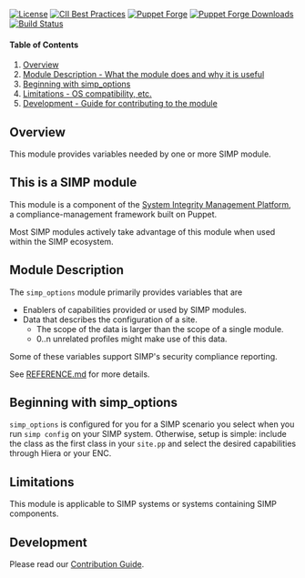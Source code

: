 [![License](https://img.shields.io/:license-apache-blue.svg)](http://www.apache.org/licenses/LICENSE-2.0.html)
[![CII Best Practices](https://bestpractices.coreinfrastructure.org/projects/73/badge)](https://bestpractices.coreinfrastructure.org/projects/73)
[![Puppet Forge](https://img.shields.io/puppetforge/v/simp/simp_options.svg)](https://forge.puppetlabs.com/simp/simp_options)
[![Puppet Forge Downloads](https://img.shields.io/puppetforge/dt/simp/simp_options.svg)](https://forge.puppetlabs.com/simp/simp_options)
[![Build Status](https://travis-ci.org/simp/pupmod-simp-simp_options.svg)](https://travis-ci.org/simp/pupmod-simp-simp_options)

#### Table of Contents

1. [Overview](#overview)
2. [Module Description - What the module does and why it is useful](#module-description)
3. [Beginning with simp_options](#beginning-with-simp_options)
4. [Limitations - OS compatibility, etc.](#limitations)
5. [Development - Guide for contributing to the module](#development)

## Overview

This module provides variables needed by one or more SIMP module.

## This is a SIMP module

This module is a component of the [System Integrity Management Platform](https://simp-project.com),
a compliance-management framework built on Puppet.

Most SIMP modules actively take advantage of this module when used within the SIMP ecosystem.

## Module Description

The `simp_options` module primarily provides variables that are
* Enablers of capabilities provided or used by SIMP modules.
* Data that describes the configuration of a site.
  * The scope of the data is larger than the scope of a single module.
  * 0..n unrelated profiles might make use of this data.

Some of these variables support SIMP's security compliance reporting.

See [REFERENCE.md](REFERENCE.md) for more details.

## Beginning with simp_options

`simp_options` is configured for you for a SIMP scenario you select when you
run ``simp config`` on your SIMP system.  Otherwise, setup is simple:  include
the class as the first class in your ```site.pp``` and select the desired
capabilities through Hiera or your ENC.

## Limitations

This module is applicable to SIMP systems or systems containing SIMP components.

## Development

Please read our [Contribution Guide](https://simp.readthedocs.io/en/stable/contributors_guide/index.html).
